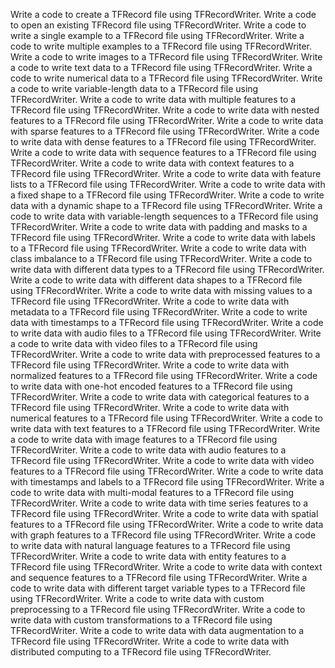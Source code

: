 Write a code to create a TFRecord file using TFRecordWriter.
Write a code to open an existing TFRecord file using TFRecordWriter.
Write a code to write a single example to a TFRecord file using TFRecordWriter.
Write a code to write multiple examples to a TFRecord file using TFRecordWriter.
Write a code to write images to a TFRecord file using TFRecordWriter.
Write a code to write text data to a TFRecord file using TFRecordWriter.
Write a code to write numerical data to a TFRecord file using TFRecordWriter.
Write a code to write variable-length data to a TFRecord file using TFRecordWriter.
Write a code to write data with multiple features to a TFRecord file using TFRecordWriter.
Write a code to write data with nested features to a TFRecord file using TFRecordWriter.
Write a code to write data with sparse features to a TFRecord file using TFRecordWriter.
Write a code to write data with dense features to a TFRecord file using TFRecordWriter.
Write a code to write data with sequence features to a TFRecord file using TFRecordWriter.
Write a code to write data with context features to a TFRecord file using TFRecordWriter.
Write a code to write data with feature lists to a TFRecord file using TFRecordWriter.
Write a code to write data with a fixed shape to a TFRecord file using TFRecordWriter.
Write a code to write data with a dynamic shape to a TFRecord file using TFRecordWriter.
Write a code to write data with variable-length sequences to a TFRecord file using TFRecordWriter.
Write a code to write data with padding and masks to a TFRecord file using TFRecordWriter.
Write a code to write data with labels to a TFRecord file using TFRecordWriter.
Write a code to write data with class imbalance to a TFRecord file using TFRecordWriter.
Write a code to write data with different data types to a TFRecord file using TFRecordWriter.
Write a code to write data with different data shapes to a TFRecord file using TFRecordWriter.
Write a code to write data with missing values to a TFRecord file using TFRecordWriter.
Write a code to write data with metadata to a TFRecord file using TFRecordWriter.
Write a code to write data with timestamps to a TFRecord file using TFRecordWriter.
Write a code to write data with audio files to a TFRecord file using TFRecordWriter.
Write a code to write data with video files to a TFRecord file using TFRecordWriter.
Write a code to write data with preprocessed features to a TFRecord file using TFRecordWriter.
Write a code to write data with normalized features to a TFRecord file using TFRecordWriter.
Write a code to write data with one-hot encoded features to a TFRecord file using TFRecordWriter.
Write a code to write data with categorical features to a TFRecord file using TFRecordWriter.
Write a code to write data with numerical features to a TFRecord file using TFRecordWriter.
Write a code to write data with text features to a TFRecord file using TFRecordWriter.
Write a code to write data with image features to a TFRecord file using TFRecordWriter.
Write a code to write data with audio features to a TFRecord file using TFRecordWriter.
Write a code to write data with video features to a TFRecord file using TFRecordWriter.
Write a code to write data with timestamps and labels to a TFRecord file using TFRecordWriter.
Write a code to write data with multi-modal features to a TFRecord file using TFRecordWriter.
Write a code to write data with time series features to a TFRecord file using TFRecordWriter.
Write a code to write data with spatial features to a TFRecord file using TFRecordWriter.
Write a code to write data with graph features to a TFRecord file using TFRecordWriter.
Write a code to write data with natural language features to a TFRecord file using TFRecordWriter.
Write a code to write data with entity features to a TFRecord file using TFRecordWriter.
Write a code to write data with context and sequence features to a TFRecord file using TFRecordWriter.
Write a code to write data with different target variable types to a TFRecord file using TFRecordWriter.
Write a code to write data with custom preprocessing to a TFRecord file using TFRecordWriter.
Write a code to write data with custom transformations to a TFRecord file using TFRecordWriter.
Write a code to write data with data augmentation to a TFRecord file using TFRecordWriter.
Write a code to write data with distributed computing to a TFRecord file using TFRecordWriter.